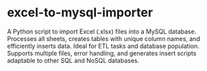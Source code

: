 # excel-to-mysql-importer
A Python script to import Excel (.xlsx) files into a MySQL database. Processes all sheets, creates tables with unique column names, and efficiently inserts data. Ideal for ETL tasks and database population. Supports multiple files, error handling, and generates insert scripts adaptable to other SQL and NoSQL databases.
